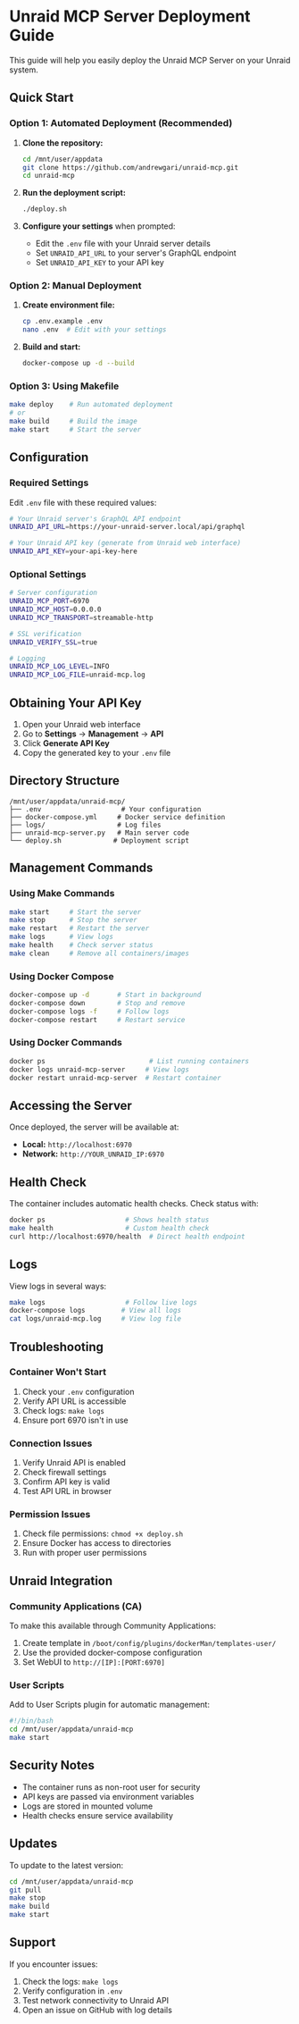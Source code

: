 # Unraid MCP Server Deployment Guide

This guide will help you easily deploy the Unraid MCP Server on your Unraid system.

## Quick Start

### Option 1: Automated Deployment (Recommended)

1. **Clone the repository:**
   ```bash
   cd /mnt/user/appdata
   git clone https://github.com/andrewgari/unraid-mcp.git
   cd unraid-mcp
   ```

2. **Run the deployment script:**
   ```bash
   ./deploy.sh
   ```

3. **Configure your settings** when prompted:
   - Edit the `.env` file with your Unraid server details
   - Set `UNRAID_API_URL` to your server's GraphQL endpoint
   - Set `UNRAID_API_KEY` to your API key

### Option 2: Manual Deployment

1. **Create environment file:**
   ```bash
   cp .env.example .env
   nano .env  # Edit with your settings
   ```

2. **Build and start:**
   ```bash
   docker-compose up -d --build
   ```

### Option 3: Using Makefile

```bash
make deploy    # Run automated deployment
# or
make build     # Build the image
make start     # Start the server
```

## Configuration

### Required Settings

Edit `.env` file with these required values:

```bash
# Your Unraid server's GraphQL API endpoint
UNRAID_API_URL=https://your-unraid-server.local/api/graphql

# Your Unraid API key (generate from Unraid web interface)
UNRAID_API_KEY=your-api-key-here
```

### Optional Settings

```bash
# Server configuration
UNRAID_MCP_PORT=6970
UNRAID_MCP_HOST=0.0.0.0
UNRAID_MCP_TRANSPORT=streamable-http

# SSL verification
UNRAID_VERIFY_SSL=true

# Logging
UNRAID_MCP_LOG_LEVEL=INFO
UNRAID_MCP_LOG_FILE=unraid-mcp.log
```

## Obtaining Your API Key

1. Open your Unraid web interface
2. Go to **Settings** → **Management** → **API**
3. Click **Generate API Key** 
4. Copy the generated key to your `.env` file

## Directory Structure

```
/mnt/user/appdata/unraid-mcp/
├── .env                    # Your configuration
├── docker-compose.yml     # Docker service definition
├── logs/                  # Log files
├── unraid-mcp-server.py   # Main server code
└── deploy.sh             # Deployment script
```

## Management Commands

### Using Make Commands
```bash
make start     # Start the server
make stop      # Stop the server
make restart   # Restart the server
make logs      # View logs
make health    # Check server status
make clean     # Remove all containers/images
```

### Using Docker Compose
```bash
docker-compose up -d       # Start in background
docker-compose down        # Stop and remove
docker-compose logs -f     # Follow logs
docker-compose restart     # Restart service
```

### Using Docker Commands
```bash
docker ps                          # List running containers
docker logs unraid-mcp-server     # View logs
docker restart unraid-mcp-server  # Restart container
```

## Accessing the Server

Once deployed, the server will be available at:
- **Local:** `http://localhost:6970`
- **Network:** `http://YOUR_UNRAID_IP:6970`

## Health Check

The container includes automatic health checks. Check status with:
```bash
docker ps                    # Shows health status
make health                  # Custom health check
curl http://localhost:6970/health  # Direct health endpoint
```

## Logs

View logs in several ways:
```bash
make logs                    # Follow live logs
docker-compose logs         # View all logs
cat logs/unraid-mcp.log     # View log file
```

## Troubleshooting

### Container Won't Start
1. Check your `.env` configuration
2. Verify API URL is accessible
3. Check logs: `make logs`
4. Ensure port 6970 isn't in use

### Connection Issues
1. Verify Unraid API is enabled
2. Check firewall settings
3. Confirm API key is valid
4. Test API URL in browser

### Permission Issues
1. Check file permissions: `chmod +x deploy.sh`
2. Ensure Docker has access to directories
3. Run with proper user permissions

## Unraid Integration

### Community Applications (CA)

To make this available through Community Applications:

1. Create template in `/boot/config/plugins/dockerMan/templates-user/`
2. Use the provided docker-compose configuration
3. Set WebUI to `http://[IP]:[PORT:6970]`

### User Scripts

Add to User Scripts plugin for automatic management:
```bash
#!/bin/bash
cd /mnt/user/appdata/unraid-mcp
make start
```

## Security Notes

- The container runs as non-root user for security
- API keys are passed via environment variables
- Logs are stored in mounted volume
- Health checks ensure service availability

## Updates

To update to the latest version:
```bash
cd /mnt/user/appdata/unraid-mcp
git pull
make stop
make build
make start
```

## Support

If you encounter issues:
1. Check the logs: `make logs`
2. Verify configuration in `.env`
3. Test network connectivity to Unraid API
4. Open an issue on GitHub with log details